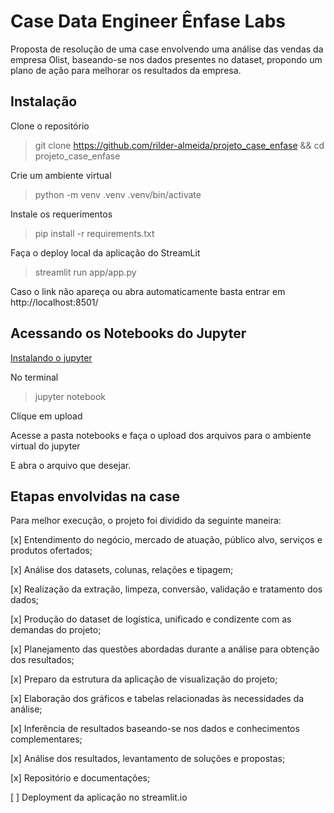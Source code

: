 # Case Data Engineer Ênfase Labs

Proposta de resolução de uma case envolvendo uma análise das vendas da empresa Olist, baseando-se nos dados
presentes no dataset, propondo um plano de ação para melhorar os resultados da empresa.


## Instalação
Clone o repositório
> git clone https://github.com/rilder-almeida/projeto_case_enfase && cd projeto_case_enfase

Crie um ambiente virtual
> python -m venv .venv
> .venv/bin/activate

Instale os requerimentos
> pip install -r requirements.txt

Faça o deploy local da aplicação do StreamLit
> streamlit run app/app.py

Caso o link não apareça ou abra automaticamente basta entrar em http://localhost:8501/

## Acessando os Notebooks do Jupyter
[Instalando o jupyter](https://jupyter.org/install)

No terminal
> jupyter notebook

Clique em upload

Acesse a pasta notebooks e faça o upload dos arquivos para o ambiente virtual do jupyter

E abra o arquivo que desejar.

## Etapas envolvidas na case
Para melhor execução, o projeto foi dividido da seguinte maneira:

[x] Entendimento do negócio, mercado de atuação, público alvo, serviços e produtos ofertados;

[x] Análise dos datasets, colunas, relações e tipagem;

[x] Realização da extração, limpeza, conversão, validação e tratamento dos dados;

[x] Produção do dataset de logística, unificado e condizente com as demandas do projeto;

[x] Planejamento das questões abordadas durante a análise para obtenção dos resultados;

[x] Preparo da estrutura da aplicação de visualização do projeto;

[x] Elaboração dos gráficos e tabelas relacionadas às necessidades da análise;

[x] Inferência de resultados baseando-se nos dados e conhecimentos complementares;

[x] Análise dos resultados, levantamento de soluções e propostas;

[x] Repositório e documentações;

[ ] Deployment da aplicação no streamlit.io
